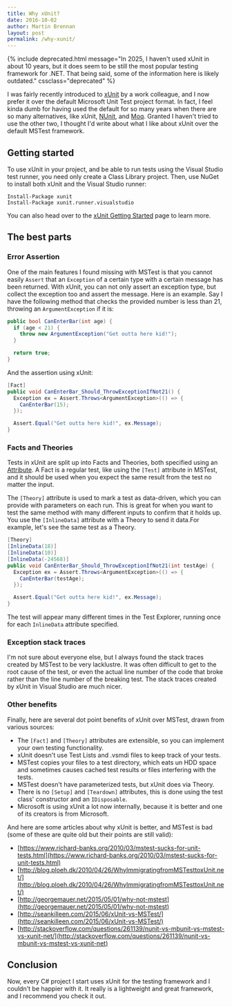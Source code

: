 ```yaml
---
title: Why xUnit?
date: 2016-10-02
author: Martin Brennan
layout: post
permalink: /why-xunit/
---
```


{% include deprecated.html message="In 2025, I haven't used xUnit in about 10 years, but it does seem to be still the most popular testing framework for .NET. That being said, some of the information here is likely outdated." cssclass="deprecated" %}

I was fairly recently introduced to [xUnit](https://xunit.github.io/) by a work colleague, and I now prefer it over the default Microsoft Unit Test project format. In fact, I feel kinda dumb for having used the default for so many years when there are so many alternatives, like xUnit, [NUnit](http://www.nunit.org/), and [Moq](https://github.com/Moq/moq4). Granted I haven't tried to use the other two, I thought I'd write about what I like about xUnit over the default MSTest framework.<!--more-->

## Getting started

To use xUnit in your project, and be able to run tests using the Visual Studio test runner, you need only create a Class Library project. Then, use NuGet to install both xUnit and the Visual Studio runner:

```
Install-Package xunit
Install-Package xunit.runner.visualstudio
```

You can also head over to the [xUnit Getting Started](https://xunit.github.io/docs/getting-started-desktop.html) page to learn more.

## The best parts

### Error Assertion

One of the main features I found missing with MSTest is that you cannot easily `Assert` that an `Exception` of a certain type with a certain message has been returned. With xUnit, you can not only assert an exception type, but collect the exception too and assert the message. Here is an example. Say I have the following method that checks the provided number is less than 21, throwing an `ArgumentException` if it is:

```csharp
public bool CanEnterBar(int age) {
  if (age < 21) {
    throw new ArgumentException("Get outta here kid!");
  }

  return true;
}
```

And the assertion using xUnit:

```csharp
[Fact]
public void CanEnterBar_Should_ThrowExceptionIfNot21() {
  Exception ex = Assert.Throws<ArgumentException>(() => {
    CanEnterBar(15);
  });

  Assert.Equal("Get outta here kid!", ex.Message);
}
```

### Facts and Theories

Tests in xUnit are split up into Facts and Theories, both specified using an [Attribute](https://msdn.microsoft.com/en-us/library/mt653979.aspx). A Fact is a regular test, like using the `[Test]` attribute in MSTest, and it should be used when you expect the same result from the test no matter the input.

The `[Theory]` attribute is used to mark a test as data-driven, which you can provide with parameters on each run. This is great for when you want to test the same method with many different inputs to confirm that it holds up. You use the `[InlineData]` attribute with a Theory to send it data.For example, let's see the same test as a Theory.

```csharp
[Theory]
[InlineData(18)]
[InlineData(10)]
[InlineData(-24568)]
public void CanEnterBar_Should_ThrowExceptionIfNot21(int testAge) {
  Exception ex = Assert.Throws<ArgumentException>(() => {
    CanEnterBar(testAge);
  });

  Assert.Equal("Get outta here kid!", ex.Message);
}
```

The test will appear many different times in the Test Explorer, running once for each `InlineData` attribute specified.

### Exception stack traces

I'm not sure about everyone else, but I always found the stack traces created by MSTest to be very lacklustre. It was often difficult to get to the root cause of the test, or even the actual line number of the code that broke rather than the line number of the breaking test. The stack traces created by xUnit in Visual Studio are much nicer.

### Other benefits

Finally, here are several dot point benefits of xUnit over MSTest, drawn from various sources:

- The `[Fact]` and `[Theory]` attributes are extensible, so you can implement your own testing functionality.
- xUnit doesn't use Test Lists and .vsmdi files to keep track of your tests.
- MSTest copies your files to a test directory, which eats un HDD space and sometimes causes cached test results or files interfering with the tests.
- MSTest doesn't have parameterized tests, but xUnit does via Theory.
- There is no `[Setup]` and `[Teardown]` attributes, this is done using the test class' constructor and an `IDisposable`.
- Microsoft is using xUnit a lot now internally, because it is better and one of its creators is from Microsoft.

And here are some articles about why xUnit is better, and MSTest is bad (some of these are quite old but their points are still valid):

- [https://www.richard-banks.org/2010/03/mstest-sucks-for-unit-tests.html](https://www.richard-banks.org/2010/03/mstest-sucks-for-unit-tests.html)
- [http://blog.ploeh.dk/2010/04/26/WhyImmigratingfromMSTesttoxUnit.net/](http://blog.ploeh.dk/2010/04/26/WhyImmigratingfromMSTesttoxUnit.net/)
- [http://georgemauer.net/2015/05/01/why-not-mstest](http://georgemauer.net/2015/05/01/why-not-mstest)
- [http://seankilleen.com/2015/06/xUnit-vs-MSTest/](http://seankilleen.com/2015/06/xUnit-vs-MSTest/)
- [http://stackoverflow.com/questions/261139/nunit-vs-mbunit-vs-mstest-vs-xunit-net/](http://stackoverflow.com/questions/261139/nunit-vs-mbunit-vs-mstest-vs-xunit-net)

## Conclusion

Now, every C# project I start uses xUnit for the testing framework and I couldn't be happier with it. It really is a lightweight and great framework, and I recommend you check it out.

